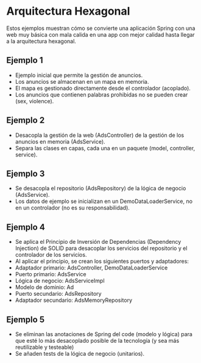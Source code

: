 # Arquitectura Hexagonal

Estos ejemplos muestran cómo se convierte una aplicación Spring con una web muy básica con mala calida en una app con mejor calidad hasta llegar a la arquitectura hexagonal.

## Ejemplo 1

* Ejemplo inicial que permite la gestión de anuncios.
* Los anuncios se almacenan en un mapa en memoria.
* El mapa es gestionado directamente desde el controlador (acoplado).
* Los anuncios que contienen palabras prohibidas no se pueden crear (sex, violence).

## Ejemplo 2

* Desacopla la gestión de la web (AdsController) de la gestión de los anuncios en memoria (AdsService).
* Separa las clases en capas, cada una en un paquete (model, controller, service).

## Ejemplo 3

* Se desacopla el repositorio (AdsRepository) de la lógica de negocio (AdsService).
* Los datos de ejemplo se inicializan en un DemoDataLoaderService, no en un controlador (no es su responsabilidad).

## Ejemplo 4

* Se aplica el Principio de Inversión de Dependencias (Dependency Injection) de SOLID para desacoplar los servicios del repositorio y el controlador de los servicios.
* Al aplicar el principio, se crean los siguientes puertos y adaptadores:
 * Adaptador primario: AdsController, DemoDataLoaderService
 * Puerto primario: AdsService
 * Lógica de negocio: AdsServiceImpl
 * Modelo de dominio: Ad
 * Puerto secundario: AdsRepository
 * Adaptador secundario: AdsMemoryRepository

## Ejemplo 5

* Se eliminan las anotaciones de Spring del code (modelo y lógica) para que esté lo más desacoplado posible de la tecnología (y sea más reutilizable y testeable)
* Se añaden tests de la lógica de negocio (unitarios).

